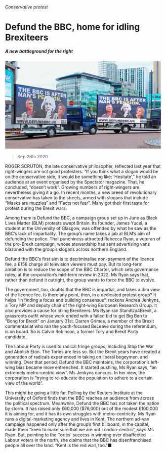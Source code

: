 ###### Conservative protest

# Defund the BBC, home for idling Brexiteers 

##### A new battleground for the right 

![image](images/20200926_BRP004_0.jpg) 

> Sep 26th 2020 

ROGER SCRUTON, the late conservative philosopher, reflected last year that right-wingers are not good protesters. “If you think what a slogan would be on the conservative side, it would be something like: ‘Hesitate’,” he told an audience at an event organised by the Spectator magazine. That, he concluded, “doesn’t work”. Growing numbers of right-wingers are nevertheless giving it a go. In recent months, a new breed of revolutionary conservative has taken to the streets, armed with slogans that include “Masks are muzzles” and “Facts not fear”. Many got their first taste for protest during the Brexit wars.

Among them is Defund the BBC, a campaign group set up in June as Black Lives Matter (BLM) protests swept Britain. Its founder, James Yucel, a student at the University of Glasgow, was offended by what he saw as the BBC’s lack of impartiality. The group’s name takes a jab at BLM’s aim of defunding the police. That punchiness attracted Rebecca Ryan, a veteran of the pro-Brexit campaign, whose stewardship has sent advertising vans blazoned with the group’s slogans across northern England.


Defund the BBC’s first aim is to decriminalise non-payment of the licence fee, a £158 charge all television viewers must pay. But its long-term ambition is to reduce the scope of the BBC Charter, which sets governance rules, at the corporation’s mid-term review in 2022. Ms Ryan says that, rather than defund it outright, the group wants to force the BBC to evolve.

The government, too, doubts that the BBC is impartial, and takes a dim view of the licence fee. Is there any point, then, in a dedicated protest group? It helps “in finding a focus and building consensus”, reckons Andrea Jenkyns, a Tory MP and deputy chair of the right-wing European Research Group. It also provides a cause for idling Brexiteers. Ms Ryan ran StandUp4Brexit, a grassroots outfit whose work ended with a failed bid to get Big Ben to “Bong for Brexit” on January 31st. Darren Grimes, a member of the Brexit commentariat who ran the youth-focused BeLeave during the referendum, is on board. So is Calvin Robinson, a former Tory and Brexit Party candidate.

The Labour Party is used to radical fringe groups, including Stop the War and Abolish Eton. The Tories are less so. But the Brexit years have created a generation of radicals experienced in taking on liberal bogeymen, and winning. Over that period, Defund the BBC maintains, the corporation’s left-wing bias became more entrenched. It started pushing, Ms Ryan says, “an extremely metro-centric view”. Ms Jenkyns concurs. In her view, the corporation is “trying to re-educate the population to adhere to a certain view of the world”.

This might be going a little far. Polling by the Reuters Institute at the University of Oxford finds that the BBC reaches an audience from across the political spectrum. Meanwhile, Defund the BBC has not taken the nation by storm. It has raised only £60,000 ($76,000) out of the modest £100,000 it is aiming for, and it has its own struggles with metro-centricity. Ms Ryan runs a digital-marketing agency and lives in Kent. The northern ad-van campaign happened only after the group’s first billboard, in the capital, made them “keen to make sure that we are not London-centric”, says Ms Ryan. But, pointing to the Tories’ success in winning over disaffected Labour voters in the north, she claims that the BBC has disenfranchised people all over the land. “Kent is the red wall, too.”■

